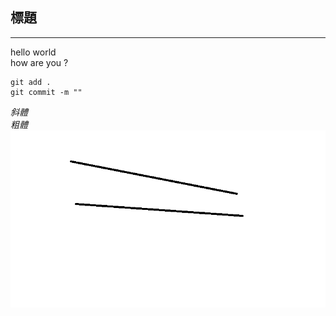 ## 標題
--- 
hello world <br>
how are you ?
```
git add .
git commit -m ""
```
*斜體*  <br>
_粗體_
![123](https://github.com/charliedba/test12/blob/main/%E6%9C%AA%E5%91%BD%E5%90%8D.png)

